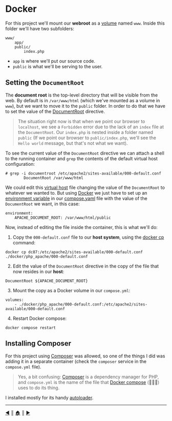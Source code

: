 # Docker
For this project we'll mount our **webroot** as a [volume](https://docs.docker.com/compose/compose-file/compose-file-v3/#volumes) named `www`. Inside this folder we'll have two subfolders:
```
www/
    app/
    public/
        index.php
```

* `app` is where we'll put our source code.
* `public` is what we'll be serving to the user.

## Setting the `DocumentRoot`
The **document root** is the top-level directory that will be visible from the web. By default is in `/var/www/html` (which we've mounted as a volume in `www`), but we want to move it to the `public` folder. In order to do that we have to set the value of the [DocumentRoot](https://httpd.apache.org/docs/2.4/mod/core.html#documentroot) directive.

> The situation right now is that when we point our browser to `localhost`, we see a `Forbidden` error due to the lack of an `index` file at the `DocumentRoot`. Our `index.php` is nested inside a folder named `public` (If we point our browser to `public/index.php`, we'll see the `Hello world` message, but that's not what we want).

To see the current value of the `DocumentRoot` directive we can attach a shell to the running container and `grep` the contents of the default virtual host configuration:
```
# grep -i documentroot /etc/apache2/sites-available/000-default.conf 
        DocumentRoot /var/www/html
```

We could edit this [virtual host](https://httpd.apache.org/docs/2.4/vhosts/index.html) file changing the value of the `DocumentRoot` to whatever we wanted to. But using [Docker](https://docs.docker.com/compose/) we just have to set up an [environment variable](https://docs.docker.com/compose/environment-variables/) in our [compose.yaml](https://docs.docker.com/compose/compose-file/) file with the value of the `DocumentRoot` we want, in this case:
```
environment:
    APACHE_DOCUMENT_ROOT: /var/www/html/public
```

Now, instead of editing the file inside the container, this is what we'll do:

1. Copy the `000-default.conf` file to our **host system**, using the [docker cp](https://docs.docker.com/engine/reference/commandline/cp/) command:
```
docker cp dc87:/etc/apache2/sites-available/000-default.conf ./docker/php_apache/000-default.conf
```

2. Edit the value of the `DocumentRoot` directive in the copy of the file that now resides in our **host**:
```
DocumentRoot ${APACHE_DOCUMENT_ROOT}
```

3. Mount the copy as a Docker volume in our `compose.yml`:
```
volumes:
    - ./docker/php_apache/000-default.conf:/etc/apache2/sites-available/000-default.conf
```

4. Restart Docker compose:
```
docker compose restart
```

## Installing Composer
For this project using [Composer](https://getcomposer.org/) was allowed, so one of the things I did was adding it in a separate container (check the `composer` service in the `compose.yml` file).

> Yes, a bit confusing: [Composer](https://getcomposer.org/) is a dependency manager for PHP, and `compose.yml` is the name of the file that [Docker compose](https://docs.docker.com/compose/) (🤦🏻‍♂️) uses to do its thing.

I installed mostly for its handy [autoloader](https://getcomposer.org/doc/articles/autoloader-optimization.md).

---
[:arrow_backward:][back] ║ [:house:][home] ║ [:arrow_forward:][next]

<!-- navigation -->
[home]: ../README.md
[back]: ../README.md
[next]: ./restful.md